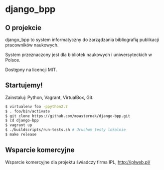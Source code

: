 # django_bpp

## O projekcie

django_bpp to system informatyczny do zarządzania bibliografią publikacji pracowników naukowych.

System przeznaczony jest dla bibliotek naukowych i uniwersyteckich w Polsce.

Dostępny na licencji MIT.

## Startujemy!

Zainstaluj: Python, Vagrant, VirtualBox, Git.

```bash
$ virtualenv foo -ppython2.7
$ . foo/bin/activate
$ git clone https://github.com/mpasternak/django-bpp.git
$ cd django-bpp
$ vagrant up
$ ./buildscripts/run-tests.sh # Uruchom testy lokalnie
$ make release
```

## Wsparcie komercyjne

Wsparcie komercyjne dla projektu świadczy firma IPL, http://iplweb.pl/
